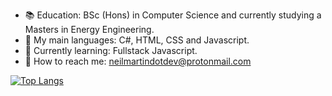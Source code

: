- :books:  Education: BSc (Hons) in Computer Science and currently studying a Masters in Energy Engineering.
- :speech_balloon: My main languages: C#, HTML, CSS and Javascript.
- :seedling: Currently learning: Fullstack Javascript.
- :calling: How to reach me: neilmartindotdev@protonmail.com

[![Top Langs](https://github-readme-stats.vercel.app/api/top-langs/?username=neilmartindev)](https://github.com/neilmartindev/neilmartindev)


